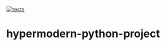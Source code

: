 [![tests](https://github.com/cjolowicz/hypermodern-python-project/workflows/tests/badge.svg)](https://github.com/cjolowicz/hypermodern-python-project/actions?workflow=tests)

# hypermodern-python-project
